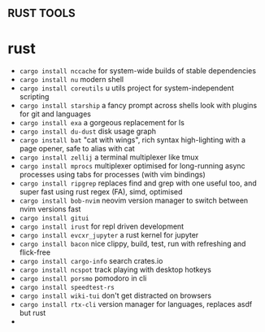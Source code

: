 ## RUST TOOLS

# rust
- `cargo install nccache` for system-wide builds of stable dependencies
- `cargo install nu` modern shell
- `cargo install coreutils` u utils project for system-independent scripting
- `cargo install starship` a fancy prompt across shells look with plugins for git and languages
- `cargo install exa` a gorgeous replacement for ls
- `cargo install du-dust` disk usage graph
- `cargo install bat` "cat with wings", rich syntax high-lighting with a page opener, safe to alias with cat
- `cargo install zellij` a terminal multiplexer like tmux
- `cargo install mprocs` multiplexer optimised for long-running async processes using tabs for processes (with vim bindings)
- `cargo install ripgrep` replaces find and grep with one useful too, and super fast using rust regex (FA), simd, optimised
- `cargo install bob-nvim` neovim version manager to switch between nvim versions fast
- `cargo install gitui`
- `cargo install irust` for repl driven development
- `cargo install evcxr_jupyter` a rust kernel for jupyter
- `cargo install bacon` nice clippy, build, test, run with refreshing and flick-free
- `cargo install cargo-info` search crates.io
- `cargo install ncspot` track playing with desktop hotkeys
- `cargo install porsmo` pomodoro in cli
- `cargo install speedtest-rs` 
- `cargo install wiki-tui` don't get distracted on browsers
- `cargo install rtx-cli` version manager for languages, replaces asdf but rust
- 